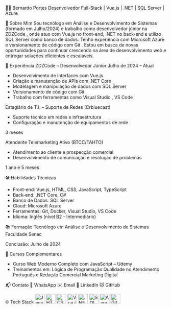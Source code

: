 👨‍💻 Bernardo Portes
Desenvolvedor Full-Stack | Vue.js | .NET | SQL Server | Azure


🎯 Sobre Mim
Sou tecnólogo em Análise e Desenvolvimento de Sistemas (formado em Julho/2024) e trabalho como desenvolvedor júnior na ZDZCode , onde atuo com Vue.js no front-end, .NET no back-end e utilizo SQL Server como banco de dados.
Tenho experiência com Microsoft Azure e versionamento de código com Git .
Estou em busca de novas oportunidades para continuar crescendo na área de desenvolvimento web e entregar soluções eficientes e escaláveis.


💼 Experiência
ZDZCode – Desenvolvedor Júnior
Julho de 2024 – Atual

- Desenvolvimento de interfaces com Vue.js
- Criação e manutenção de APIs com .NET Core
- Modelagem e manipulação de dados com SQL Server
- Versionamento de código com Git
- Trabalho com ferramentas como Visual Studio , VS Code
  
Estagiário de T.I. – Suporte de Redes (Crbluecast)
- Suporte técnico em redes e infraestrutura
- Configuração e manutenção de equipamentos de rede

3 meses

Atendente Telemarketing Ativo (BTCC/TAHTO)
- Atendimento ao cliente e prospecção comercial
- Desenvolvimento de comunicação e resolução de problemas

1 ano e 5 meses


🛠 Habilidades Técnicas
- Front-end: Vue.js, HTML, CSS, JavaScript, TypeScript
- Back-end: .NET Core, C#
- Banco de Dados: SQL Server
- Cloud: Microsoft Azure
- Ferramentas: Git, Docker, Visual Studio, VS Code
- Idioma: Inglês (nível B2 - Intermediário)


📚 Formação
Tecnólogo em Análise e Desenvolvimento de Sistemas
Faculdade Senac

Conclusão: Julho de 2024


🧩 Cursos Complementares
- Curso Web Moderno Completo com JavaScript – Udemy
- Treinamentos em:
  Lógica de Programação
  Qualidade no Atendimento
  Português e Redação Comercial
  Marketing Digital
  
📬 Contato
📱 WhatsApp
✉️ Email
💼 LinkedIn
🐱 GitHub


🌐 Tech Stack
<img src="https://cdn.jsdelivr.net/gh/devicons/devicon/icons/javascript/javascript-original.svg " height="30" alt="JavaScript"/>
<img src="https://cdn.jsdelivr.net/gh/devicons/devicon/icons/html5/html5-original.svg " height="30" alt="HTML5"/>
<img src="https://cdn.jsdelivr.net/gh/devicons/devicon/icons/css3/css3-original.svg " height="30" alt="CSS3"/>
<img src="https://cdn.jsdelivr.net/gh/devicons/devicon/icons/vuejs/vuejs-original.svg " height="30" alt="Vue.js"/>
<img src="https://cdn.jsdelivr.net/gh/devicons/devicon/icons/dotnetcore/dotnetcore-original.svg " height="30" alt=".NET"/>
<img src="https://cdn.jsdelivr.net/gh/devicons/devicon/icons/microsoftsqlserver/microsoftsqlserver-plain.svg " height="30" alt="SQL Server"/>
<img src="https://cdn.jsdelivr.net/gh/devicons/devicon/icons/azure/azure-original.svg " height="30" alt="Azure"/>
<img src="https://cdn.jsdelivr.net/gh/devicons/devicon/icons/git/git-original.svg " height="30" alt="Git"/>
